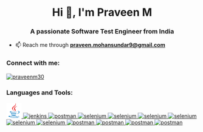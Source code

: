 <h1 align="center">Hi 👋, I'm Praveen M</h1>
<h3 align="center">A passionate Software Test Engineer from India</h3>

- 📫 Reach me through **praveen.mohansundar9@gmail.com**

<h3 align="left">Connect with me:</h3>
<p align="left">
<a href="https://linkedin.com/in/praveenm30" target="blank"><img align="center" src="https://raw.githubusercontent.com/rahuldkjain/github-profile-readme-generator/master/src/images/icons/Social/linked-in-alt.svg" alt="praveenm30" height="30" width="40" /></a>
</p>

<h3 align="left">Languages and Tools:</h3>
<p align="left"> 
  <a href="https://www.java.com" target="_blank" rel="noreferrer"> <img src="https://raw.githubusercontent.com/devicons/devicon/master/icons/java/java-original.svg" alt="java" width="40" height="40"/> </a>
  <a href="https://www.jenkins.io" target="_blank" rel="noreferrer"> <img src="https://www.vectorlogo.zone/logos/jenkins/jenkins-icon.svg" alt="jenkins" width="40" height="40"/> </a>
  <a href="https://postman.com" target="_blank" rel="noreferrer"> <img src="https://www.vectorlogo.zone/logos/getpostman/getpostman-icon.svg" alt="postman" width="40" height="40"/> </a>
  <a href="https://www.selenium.dev" target="_blank" rel="noreferrer"> <img src="https://raw.githubusercontent.com/detain/svg-logos/780f25886640cef088af994181646db2f6b1a3f8/svg/selenium-logo.svg" alt="selenium" width="40" height="40"/> </a>
   <a href="https://appium.io/" target="_blank" rel="noreferrer"> <img src="https://appium.io/docs/en/latest/assets/images/appium-logo-horiz.png" alt="selenium" width="120" height="40"/> </a>
  <a href="https://testng.org/" target="_blank" rel="noreferrer"> <img src="https://i.pinimg.com/originals/b1/c5/07/b1c50720d7c59caff5660adbe3e0f9a9.jpg" alt="selenium" width="100" height="40"/> </a>
  <a href="https://www.mysql.com/" target="_blank" rel="noreferrer"> <img src="https://encrypted-tbn0.gstatic.com/images?q=tbn:ANd9GcRjz86ydXbLYM50CaY9EBynCcDgwIZbKl9qYg&s" alt="selenium" width="100" height="40"/> </a>
  <a href="https://jmeter.apache.org/" target="_blank" rel="noreferrer"> <img src="https://jmeter.apache.org/images/logo.svg" alt="selenium" width="100" height="40"/> </a>
  <a href="https://maven.apache.org/" target="_blank" rel="noreferrer"> <img src="https://maven.apache.org/images/apache-maven-project.png" alt="selenium" width="180" height="40"/> </a>
  <a href="https://www.fireflink.com/" target="_blank" rel="noreferrer"> <img src="https://encrypted-tbn0.gstatic.com/images?q=tbn:ANd9GcSz943BTLR5N8ZhVjBnxwh2K4lfgsinbQtiyQ&s"" alt="postman" width="140" height="80"/> </a>
  <a href="https://rest-assured.io/" target="_blank" rel="noreferrer"> <img src="https://rest-assured.io/img/logo-transparent.png" alt="postman" width="40" height="40"/> </a>
  <a href="https://cucumber.io/" target="_blank" rel="noreferrer"> <img src="https://camo.githubusercontent.com/7febe0b0831e123fafe83ab5d405683d11c709cf810d7470538d77ff1b134f3f/68747470733a2f2f737461746963312e736d617274626561722e636f2f637563756d6265722f6d656469612f696d616765732f6c6f676f732f69636f6e732f637563756d6265722d6f70656e2d69636f6e2e737667" alt="postman" width="40" height="40"/> </a>
  <a href="https://www.atlassian.com/software/jira" target="_blank" rel="noreferrer"> <img src="https://camo.githubusercontent.com/7fedb323ac9f1c4ca65cee9aa68721470f74fbe53bf8f07d257255959eb9913c/68747470733a2f2f313030306c6f676f732e6e65742f77702d636f6e74656e742f75706c6f6164732f323032312f30352f41746c61737369616e2d4c6f676f2d3230313073312e706e67" alt="postman" width="60" height="40"/> </a>
</p>

